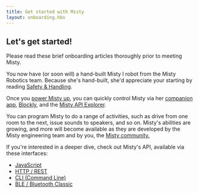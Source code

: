 ```yaml
---
title: Get started with Misty
layout: onboarding.hbs
---
```

## Let's get started!

Please read these brief onboarding articles thoroughly prior to meeting Misty.

You now have (or soon will) a hand-built Misty I robot from the Misty Robotics team. Because she's hand-built, she'd appreciate your starting by reading [Safety & Handling](../../../../../onboarding/getting-started/getting-started).

Once you [power Misty up](../../../../../onboarding/getting-to-know-your-robot/powering-up-down), you can quickly control Misty via her [companion app](../../../../../onboarding/3-ways-to-interact-with-misty/companion-app), [Blockly](../../../../../onboarding/3-ways-to-interact-with-misty/blockly), and the [Misty API Explorer](../../../../../onboarding/3-ways-to-interact-with-misty/api-explorer).

You can program Misty to do a range of activities, such as drive from one room to the next, issue sounds to speakers, and so on. Misty's abilities are growing, and more will become available as they are developed by the Misty engineering team and by you, the [Misty community.](http://forums.mistyrobotics.com/)

If you're interested in a deeper dive, check out Misty's API, available via these interfaces:
- [JavaScript](../../../../../apis/api-reference/all-functions)
- [HTTP / REST](../../../../../apis/api-reference/rest)
- [CLI (Command Line)](../../../../../apis/api-reference/cli)
- [BLE / Bluetooth Classic](../../../../../apis/Advanced/ble)

